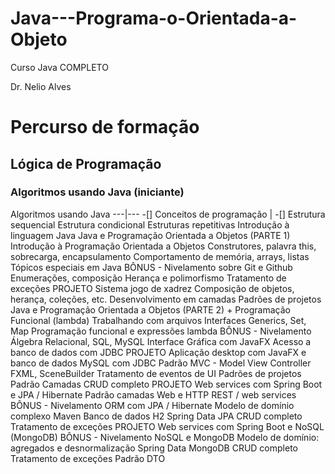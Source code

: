 # Java---Programa-o-Orientada-a-Objeto

Curso Java COMPLETO

Dr. Nelio Alves
# Percurso de formação

## Lógica de Programação

### Algoritmos usando Java (iniciante)

Algoritmos usando Java 
---|---
-[] Conceitos de programação |
-[] Estrutura sequencial
Estrutura condicional
Estruturas repetitivas
Introdução à linguagem Java
Java e Programação
Orientada a Objetos
(PARTE 1)
Introdução à Programação Orientada a Objetos
Construtores, palavra this, sobrecarga, encapsulamento
Comportamento de memória, arrays, listas
Tópicos especiais em Java
BÔNUS - Nivelamento sobre Git e Github
Enumerações, composição
Herança e polimorfismo
Tratamento de exceções
PROJETO
Sistema jogo de xadrez
Composição de objetos, herança, coleções, etc.
Desenvolvimento em camadas
Padrões de projetos
Java e Programação
Orientada a Objetos
(PARTE 2)
+
Programação Funcional
(lambda)
Trabalhando com arquivos
Interfaces
Generics, Set, Map
Programação funcional e expressões lambda
BÔNUS - Nivelamento Álgebra Relacional, SQL, MySQL
Interface Gráfica com JavaFX
Acesso a banco de dados com JDBC
PROJETO
Aplicação desktop com
JavaFX e banco de
dados MySQL com JDBC
Padrão MVC - Model View Controller
FXML, SceneBuilder
Tratamento de eventos de UI
Padrões de projetos
Padrão Camadas
CRUD completo
PROJETO
Web services com
Spring Boot e
JPA / Hibernate
Padrão camadas
Web e HTTP
REST / web services
BÔNUS - Nivelamento ORM com JPA / Hibernate
Modelo de domínio complexo
Maven
Banco de dados H2
Spring Data JPA
CRUD completo
Tratamento de exceções
PROJETO
Web services com
Spring Boot e
NoSQL (MongoDB)
BÔNUS - Nivelamento NoSQL e MongoDB
Modelo de domínio: agregados e desnormalização
Spring Data MongoDB
CRUD completo
Tratamento de exceções
Padrão DTO
